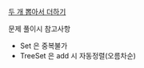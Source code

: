 [두 개 뽑아서 더하기](https://programmers.co.kr/learn/courses/30/lessons/68644)

문제 풀이시 참고사항
- Set 은 중복불가
- TreeSet 은 add 시 자동정렬(오름차순)